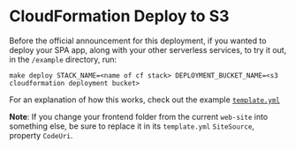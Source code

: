 # CloudFormation Deploy to S3


Before the official announcement for this deployment, if you wanted to deploy your SPA app, along with your other serverless services, to try it out, in the `/example` directory, run:

`make deploy STACK_NAME=<name of cf stack> DEPLOYMENT_BUCKET_NAME=<s3 cloudformation deployment bucket>`

For an explanation of how this works, check out the example [`template.yml`](example/template.yml)

**Note**: If you change your frontend folder from the current `web-site` into something else, be sure to replace it in its `template.yml` `SiteSource`, property `CodeUri`.
